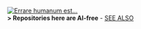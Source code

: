 [![Errare humanum est...](https://github.com/Kyriosity/read-write/blob/main/README+/pencraft/README+/_rsc/_img/AIfree.jpg)](https://github.com/Kyriosity/read-write/blob/main/README+/pencraft/README+/opuses/AI-2023.md)\
<b>\> Repositories here are AI-free</b> - [SEE ALSO](https://github.com/Kyriosity/read-write/blob/main/README+/pencraft/README+/opuses/AI-2023.md)
